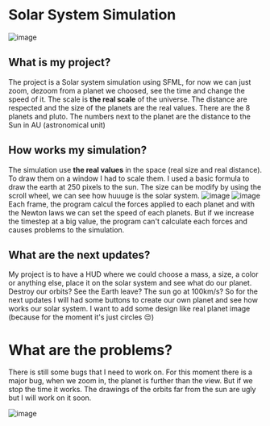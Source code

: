 # Solar System Simulation

![image](https://user-images.githubusercontent.com/93351393/206564100-893620eb-44a4-4a0f-b4c5-0f67377b737e.png)

## What is my project?
The project is a Solar system simulation using SFML, for now we can just zoom, dezoom from a planet we choosed, see the time and change the speed of it. 
The scale is **the real scale** of the universe. The distance are respected and the size of the planets are the real values.
There are the 8 planets and pluto.
The numbers next to the planet are the distance to the Sun in AU (astronomical unit)

## How works my simulation?
The simulation use **the real values** in the space (real size and real distance). To draw them on a window I had to scale them. I used a basic formula to draw the earth at 250 pixels to the sun. 
The size can be modify by using the scroll wheel, we can see how huuuge is the solar system.
![image](https://user-images.githubusercontent.com/93351393/206922344-dadb1edf-6742-4506-be3c-53e2f4c12549.png)
![image](https://user-images.githubusercontent.com/93351393/206921919-effa8a5b-9464-438c-9837-73de0cf89611.png)
Each frame, the program calcul the forces applied to each planet and with the Newton laws we can set the speed of each planets. But if we increase the timestep at a big value, the program can't calculate each forces and causes problems to the simulation.

## What are the next updates?
My project is to have a HUD where we could choose a mass, a size, a color or anything else, place it on the solar system and see what do our planet. Destroy our orbits? See the Earth leave? The sun go at 100km/s?
So for the next updates I will had some buttons to create our own planet and see how works our solar system.
I want to add some design like real planet image (because for the moment it's just circles :unamused:)

# What are the problems?
There is still some bugs that I need to work on.
For this moment there is a major bug, when we zoom in, the planet is further than the view. But if we stop the time it works.
The drawings of the orbits far from the sun are ugly but I will work on it soon.
      


![image](https://user-images.githubusercontent.com/93351393/206564147-c38b1863-fd1f-4c46-8ad2-aab89a69515e.png)

